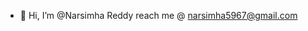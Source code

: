 - 👋 Hi, I’m @Narsimha Reddy
reach me @ narsimha5967@gmail.com

<!---
Narsimha96/Narsimha96 is a ✨ special ✨ repository because its `README.md` (this file) appears on your GitHub profile.
You can click the Preview link to take a look at your changes.
--->
